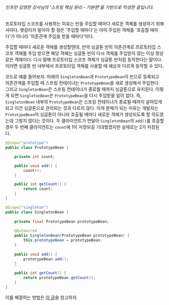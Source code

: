 ###### 인프런 김영한 강사님의 '스프링 핵심 원리 - 기본편'을 기반으로 작성한 글입니다.

프로토타입 스코프를 사용하는 이유는 빈을 주입할 때마다 새로운 객체를 생성하기 위해서이다.
헷갈리지 말아야 할 점은 '주입할 때마다'는 이미 주입된 객체를 '호출할 때마다'가 아니라 '의존관계 주입을 받을 때마다'이다.

주입할 때마다 새로운 객체를 생성할텐데, 만약 싱글톤 빈의 의존관계로 프로토타입 스코프 객체를 주입 받으면 해당 객체는 싱글톤 빈이 다시 객체를 주입받지 않는 이상 항상 같은 객체이다.
다시 말해 프로토타입 스코프 객체가 싱글톤 빈처럼 동작한다는 말이다. 이러면 싱글톤 빈 내부에서 프로토타입 객체를 사용할 때 예상과 다르게 동작할 수 있다.

코드로 예를 들어보자.
아래의 `SingletonBean`과 `PrototypeBean`이 빈으로 등록되고 의존관계를 주입할 때 스프링 컨테이너는 `PrototypeBean`을 새로 생성해서 주입한다.
그리고 `SingletonBean`은 스프링 컨테이너가 종료될 때까지 싱글톤으로 유지된다.
이렇게 되면 `SingletonBean`은 `PrototypeBean`을 다시 주입받을 일이 없다.
즉, `SingletonBean` 내부의 `PrototypeBean`은 스프링 컨테이너가 종료될 때까지 살아있게 되고 이건 싱글톤으로 관리되는 것과 다르지 않다.
이게 문제가 되는 이유는 개발자는 `PrototypeBean`이 싱글톤이 아니라 호출될 때마다 새로운 객체가 생성되도록 할 의도였는데 그렇지 않다는 것이다.
두 클라이언트가 연달아 `SingletonBean`의 `add()`를 호출할 경우 두 번째 클라이언트는 `count`에 1이 저장되길 기대했겠지만 실제로는 2가 저장된다. 
```java
@Scope("prototype")
public class PrototypeBean {

    private int count;

    public void add() {
        count++;
    }

    public int getCount() {
        return count;
    }
}
```
```java
@Scope("singleton")
public class SingletonBean {
    
    private final PrototypeBean prototypeBean;
    
    @Autowired
    public SingletonBean(PrototypeBean prototypeBean) {
        this.prototypeBean = prototypeBean;
    }
    
    public void add() {
        prototypeBean.add();
    }
    
    public int getCount() {
        return prototypeBean.getCount();
    }
}
```

이를 해결하는 방법은 [이 글](./프로토타입%20스코프+싱글톤%20문제를%20Provider로%20해결.md)을 참고하자.
